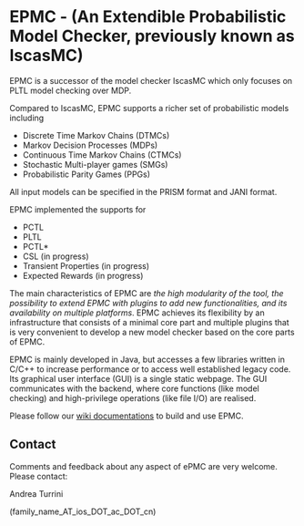 # EPMC - (An Extendible Probabilistic Model Checker, previously known as IscasMC)

EPMC is a successor of the model checker IscasMC which only focuses on PLTL model checking over MDP.

Compared to IscasMC, EPMC supports a richer set of probabilistic models including

* Discrete Time Markov Chains (DTMCs)
* Markov Decision Processes (MDPs)
* Continuous Time Markov Chains (CTMCs)
* Stochastic Multi-player games (SMGs)
* Probabilistic Parity Games (PPGs)

All input models can be specified in the PRISM format and JANI format.

EPMC implemented the supports for

* PCTL
* PLTL
* PCTL*
* CSL (in progress)
* Transient Properties (in progress)
* Expected Rewards (in progress)

The main characteristics of EPMC are *the high modularity of the tool, the possibility to extend EPMC with plugins to add new functionalities, and its availability on multiple platforms*. EPMC achieves its flexibility by an infrastructure that consists of a minimal core part and multiple plugins that is very convenient to develop a new model checker based on the core parts of EPMC.

EPMC is mainly developed in Java, but accesses a few libraries written in C/C++ to increase performance or to access well established legacy code. Its graphical user interface (GUI) is a single static webpage. The GUI communicates with the backend, where core functions (like model checking) and high-privilege operations (like file I/O) are realised.

Please follow our [wiki documentations](../../wiki/Documentations) to build and use EPMC.

## Contact
Comments and feedback about any aspect of ePMC are very welcome. Please contact:

Andrea Turrini

(family_name_AT_ios_DOT_ac_DOT_cn)
